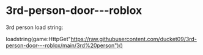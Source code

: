 # 3rd-person-door---roblox

3rd person load string:   

loadstring(game:HttpGet"https://raw.githubusercontent.com/ducket09/3rd-person-door---roblox/main/3rd%20person")()

